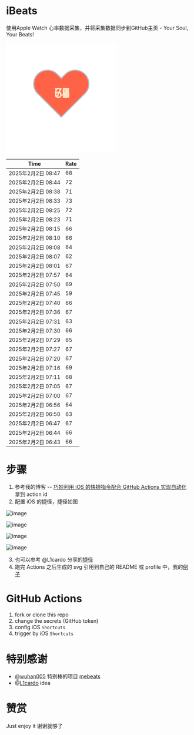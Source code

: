 # iBeats
使用Apple Watch 心率数据采集，并将采集数据同步到GitHub主页 - Your Soul, Your Beats!

![](./files/heart.svg)

<!--START_SECTION:my_heart_rate-->
| Time | Rate | 
 | ---- | ---- | 
| 2025年2月2日 08:47 | 68 |
| 2025年2月2日 08:44 | 72 |
| 2025年2月2日 08:38 | 71 |
| 2025年2月2日 08:33 | 73 |
| 2025年2月2日 08:25 | 72 |
| 2025年2月2日 08:23 | 71 |
| 2025年2月2日 08:15 | 66 |
| 2025年2月2日 08:10 | 66 |
| 2025年2月2日 08:08 | 64 |
| 2025年2月2日 08:07 | 62 |
| 2025年2月2日 08:01 | 67 |
| 2025年2月2日 07:57 | 64 |
| 2025年2月2日 07:50 | 69 |
| 2025年2月2日 07:45 | 59 |
| 2025年2月2日 07:40 | 66 |
| 2025年2月2日 07:36 | 67 |
| 2025年2月2日 07:31 | 63 |
| 2025年2月2日 07:30 | 66 |
| 2025年2月2日 07:29 | 65 |
| 2025年2月2日 07:27 | 67 |
| 2025年2月2日 07:20 | 67 |
| 2025年2月2日 07:16 | 69 |
| 2025年2月2日 07:11 | 68 |
| 2025年2月2日 07:05 | 67 |
| 2025年2月2日 07:00 | 67 |
| 2025年2月2日 06:56 | 64 |
| 2025年2月2日 06:50 | 63 |
| 2025年2月2日 06:47 | 67 |
| 2025年2月2日 06:44 | 66 |
| 2025年2月2日 06:43 | 66 |

<!--END_SECTION:my_heart_rate-->

# 步骤
1. 参考我的博客 -- [巧妙利用 iOS 的快捷指令配合 GitHub Actions 实现自动化](https://github.com/yihong0618/gitblog/issues/198) 拿到 action id
2. 配置 iOS 的捷径，捷径如图

![image](https://user-images.githubusercontent.com/15976103/122154218-0db0b480-ce97-11eb-93bb-5aec07c558dc.png)

![image](https://user-images.githubusercontent.com/15976103/122154236-186b4980-ce97-11eb-8e4b-70551a0391ae.png)

![image](https://user-images.githubusercontent.com/15976103/122154268-2d47dd00-ce97-11eb-902e-3acf292265a9.png)

![image](https://user-images.githubusercontent.com/15976103/122174055-fa144680-ceb4-11eb-9be2-3eb83cd516f7.png)

3. 也可以参考 @L1cardo 分享的[捷径](https://www.icloud.com/shortcuts/6ab6047b459c41ad822ad6b94b1c03d4)
4. 跑完 Actions 之后生成的 svg 引用到自己的 README 或 profile 中，我的[例子](https://github.com/yihong0618) 

# GitHub Actions

1. fork or clone this repo
2. change the secrets (GitHub token)
3. config iOS `Shortcuts` 
4. trigger by iOS `Shortcuts`

# 特别感谢
- @[wuhan005](https://github.com/wuhan005) 特别棒的项目 [mebeats](https://github.com/wuhan005/mebeats)
- @[L1cardo](https://github.com/L1cardo) idea

# 赞赏
Just enjoy it
谢谢就够了
